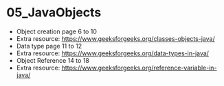 # 05_JavaObjects
*   Object creation page 6 to 10
  * Extra resource: https://www.geeksforgeeks.org/classes-objects-java/
*   Data type page 11 to 12
  * Extra resource: https://www.geeksforgeeks.org/data-types-in-java/
*   Object Reference 14 to 18
  * Extra resource: https://www.geeksforgeeks.org/reference-variable-in-java/